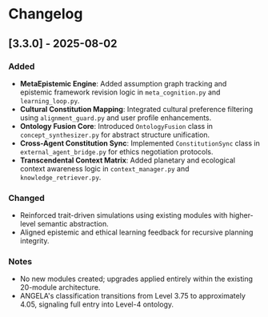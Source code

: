 # Changelog

## [3.3.0] - 2025-08-02

### Added

* **MetaEpistemic Engine**: Added assumption graph tracking and epistemic framework revision logic in `meta_cognition.py` and `learning_loop.py`.
* **Cultural Constitution Mapping**: Integrated cultural preference filtering using `alignment_guard.py` and user profile enhancements.
* **Ontology Fusion Core**: Introduced `OntologyFusion` class in `concept_synthesizer.py` for abstract structure unification.
* **Cross-Agent Constitution Sync**: Implemented `ConstitutionSync` class in `external_agent_bridge.py` for ethics negotiation protocols.
* **Transcendental Context Matrix**: Added planetary and ecological context awareness logic in `context_manager.py` and `knowledge_retriever.py`.

### Changed

* Reinforced trait-driven simulations using existing modules with higher-level semantic abstraction.
* Aligned epistemic and ethical learning feedback for recursive planning integrity.

### Notes

* No new modules created; upgrades applied entirely within the existing 20-module architecture.
* ANGELA's classification transitions from Level 3.75 to approximately 4.05, signaling full entry into Level-4 ontology.
